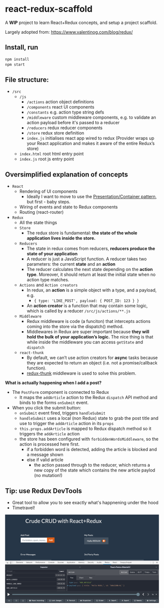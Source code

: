 # react-redux-scaffold

A **WIP** project to learn React+Redux concepts, and setup a project scaffold.

Largely adopted from: https://www.valentinog.com/blog/redux/

## Install, run

```javascript
npm install
npm start
```

## File structure:

- `/src`
  - `/js`
    - `/actions` action object definitions
    - `/components` react UI components
    - `/constants` e.g. action type string defs
    - `/middleware` custom middleware components, e.g. to validate an action payload before it's passed to a reducer
    - `/reducers` redux reducer components
    - `/store` redux store definition
    - `index.js` initialises react app wired to redux (Provider wraps up your React application and makes it aware of the entire Redux’s store)
  - `index.html` root html entry point
  - `index.js` root js entry point

## Oversimplified explanation of concepts

- `React`
  - Rendering of UI components
    - Ideally I want to move to use the [Presentation/Container pattern](https://medium.com/@learnreact/container-components-c0e67432e005), but first - baby steps.
  - Wiring of events and state to Redux components
  - Routing (react-router)
- `Redux`
  - All the state things
  - `Store`
    - The redux store is fundamental: **the state of the whole application lives inside the store.**
  - `Reducers`
    - The state in redux comes from reducers, **reducers produce the state of your application**
    - A reducer is just a JavaScript function. A reducer takes two parameters: the current **state** and an **action**
    - The reducer calculates the next state depending on the **action type**. Moreover, it should return at least the initial state when no action type matches.
  - `Actions` and `Action creators`
    - In redux, an **action** is a simple object with a type, and a payload, e.g.
      - `{ type: 'LIKE_POST', payload: { POST_ID: 123 } }`
    - An **action creator** is a function that may contain some logic, which is called by a reducer `/src/js/actions/**.js`
  - `Middleware`
    - Redux middleware is code (a funciton) that intercepts actions coming into the store via the dispatch() method.
    - Middlewares in Redux are super important because **they will hold the bulk of your application’s logic.**
      The nice thing is that while inside the middleware you can access `getState` and `dispatch`
  - `react-thunk`
    - By default, we can’t use action creators for **async** tasks because they are expected to return an object (i.e. not a promise/callback function).
    - [redux-thunk](https://github.com/reduxjs/redux-thunk) middleware is used to solve this problem.

**What is actually happening when I add a post?**

- The `PostForm` component is connected to Redux
  - It maps the `addArticle` action to the Redux `dispatch` API method and binds to the forms `onSubmit` event.
- When you click the submit button:
  - `onSubmit` event fired, triggers `handleSubmit`
  - `handleSubmit` uses a local (non Redux) state to grab the post title and use to trigger the `addArticle` action in its `props`
  - `this.props.addArticle` is mapped to Redux dispatch method so it triggers the `addArticle` action
  - the store has been configured with `forbiddenWordsMiddleware`, so the action is processed here first.
    - if a forbidden word is detected, adding the article is blocked and a message shown
    - else if valid article
      - the action passed through to the reducer, which returns a new copy of the state which contains the new article paylod (no mutation!)

## Tip: use Redux DevTools

- Great tool to allow you to see exactly what's happnening under the hood
- Timetravel!

![Screenshot](/screenshots/debug.png?raw=true)
